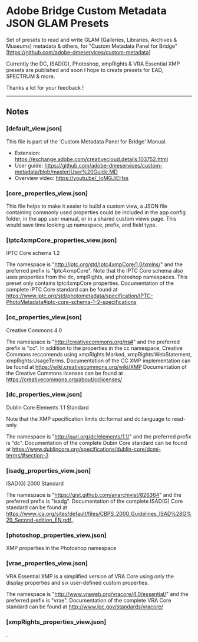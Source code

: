 # Adobe Bridge Custom Metadata JSON GLAM Presets


Set of presets to read and write GLAM (Galleries, Libraries, Archives & Museums) metadata & others, for "Custom Metadata Panel for Bridge" [https://github.com/adobe-dmeservices/custom-metadata]


Currently the DC, ISAD(G), Photoshop, xmpRights & VRA Essential XMP presets are published and soon I hope to create presets for EAD, SPECTRUM & more.

Thanks a lot for your feedback !

---

## Notes


### **[default_view.json]**

This file is part of the 'Custom Metadata Panel for Bridge' Manual.

* Extension: https://exchange.adobe.com/creativecloud.details.103752.html
* User guide: https://github.com/adobe-dmeservices/custom-metadata/blob/master/User%20Guide.MD
* Overview video: https://youtu.be/_IoMGJiEHss

### **[core_properties_view.json]**
This file helps to make it easier to build a custom view, a JSON file containing commonly used properties could be included in the app config folder, in the app user manual, or in a shared custom views page. This would save time looking up namespace, prefix, and field type.


### **[Iptc4xmpCore_properties_view.json]**
IPTC Core schema 1.2

The namespace is "http://iptc.org/std/Iptc4xmpCore/1.0/xmlns/" and the preferred prefix is "Iptc4xmpCore".
Note that the IPTC Core schema also uses properties from the dc, xmpRights, and photoshop namespaces. This preset only contains Iptc4xmpCore properties.
Documentation of the complete IPTC Core standard can be found at https://www.iptc.org/std/photometadata/specification/IPTC-PhotoMetadata#iptc-core-schema-1-2-specifications

### **[cc_properties_view.json]**
Creative Commons 4.0

The namespace is "http://creativecommons.org/ns#" and the preferred prefix is "cc". In addition to the properties in the cc namespace, Creative Commons reccomends using xmpRights:Marked, xmpRights:WebStatement, xmpRights:UsageTerms. Documentation of the CC XMP implementation can be found at https://wiki.creativecommons.org/wiki/XMP Documentation of the Creative Commons licenses can be found at https://creativecommons.org/about/cclicenses/

### **[dc_properties_view.json]**
Dublin Core Elements 1.1 Standard

Note that the XMP specification limits dc:format and dc:language to read-only.

The namespace is "http://purl.org/dc/elements/1.1/" and the preferred prefix is "dc".
Documentation of the complete Dubin Core standard can be found at https://www.dublincore.org/specifications/dublin-core/dcmi-terms/#section-3

### **[isadg_properties_view.json]**
ISAD(G) 2000 Standard

The namespace is "https://gist.github.com/anarchivist/826364" and the preferred prefix is "isadg".
Documentation of the complete ISAD(G) Core standard can be found at https://www.ica.org/sites/default/files/CBPS_2000_Guidelines_ISAD%28G%29_Second-edition_EN.pdf_

### **[photoshop_properties_view.json]**
XMP properties in the Photoshop namespace

### **[vrae_properties_view.json]**
VRA Essential XMP is a simplified version of VRA Core using only the display properties and six user-defined custom properties. 

The namespace is "http://www.vraweb.org/vracore/4.0/essential/" and the preferred prefix is "vrae".
Documentation of the complete VRA Core standard can be found at http://www.loc.gov/standards/vracore/

### **[xmpRights_properties_view.json]**
.
